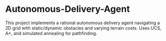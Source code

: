 # Autonomous-Delivery-Agent
This project implements a rational autonomous delivery agent navigating a 2D grid with static/dynamic obstacles and varying terrain costs. Uses UCS, A*, and simulated annealing for pathfinding.
